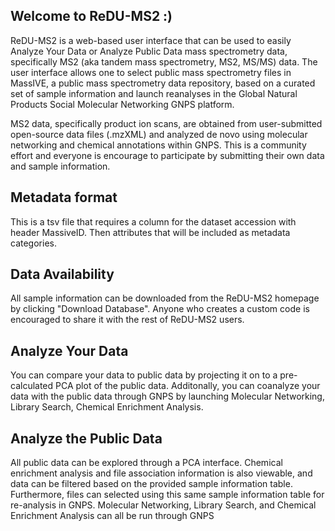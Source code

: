 ## Welcome to ReDU-MS2 :)
ReDU-MS2 is a web-based user interface that can be used to easily Analyze Your Data or Analyze Public Data mass spectrometry data, specifically MS2 (aka tandem mass spectrometry, MS2, MS/MS) data. The user interface allows one to select public mass spectrometry files in MassIVE, a public mass spectrometry data repository, based on a curated set of sample information and launch reanalyses in the Global Natural Products Social Molecular Networking GNPS platform.

MS2 data, specifically product ion scans, are obtained from user-submitted open-source data files (.mzXML) and analyzed de novo using molecular networking and chemical annotations within GNPS. This is a community effort and everyone is encourage to participate by submitting their own data and sample information.


## Metadata format
This is a tsv file that requires a column for the dataset accession with header MassiveID. Then attributes that will be included as metadata categories.


## Data Availability 
All sample information can be downloaded from the ReDU-MS2 homepage by clicking "Download Database". Anyone who creates a custom code is encouraged to share it with the rest of ReDU-MS2 users.


## Analyze Your Data
You can compare your data to public data by projecting it on to a pre-calculated PCA plot of the public data. Additonally, you can coanalyze your data with the public data through GNPS by launching Molecular Networking, Library Search, Chemical Enrichment Analysis. 


## Analyze the Public Data
All public data can be explored through a PCA interface. Chemical enrichment analysis and file association information is also viewable, and data can be filtered based on the provided sample information table. Furthermore, files can selected using this same sample information table for re-analysis in GNPS. Molecular Networking, Library Search, and Chemical Enrichment Analysis can all be run through GNPS 

